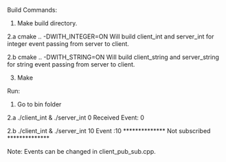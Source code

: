 Build Commands:

1. Make build directory.

2.a cmake .. -DWITH_INTEGER=ON
Will build client_int and server_int for integer event passing from server to client.

2.b cmake .. -DWITH_STRING=ON
Will build client_string and server_string for string event passing from server to client.

3. Make

Run:

1. Go to bin folder

2.a 
./client_int & ./server_int 0
Received Event: 0

2.b
./client_int & ./server_int 10
Event :10 ************** Not subscribed ************** 

Note:
Events can be changed in client_pub_sub.cpp.
